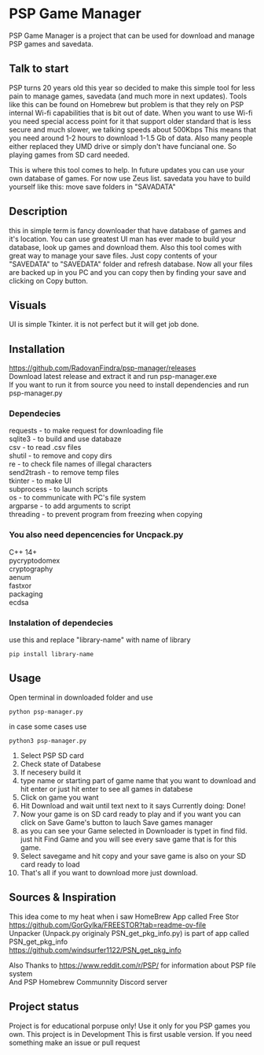# PSP Game Manager
PSP Game Manager is a project that can be used for download and manage PSP games and savedata.


## Talk to start
PSP turns 20 years old this year so decided to make this simple tool for less pain to manage games, savedata (and much more in next updates).
Tools like this can be found on Homebrew but problem is that they rely on PSP internal Wi-fi capabilities that is bit out of date.
When you want to use Wi-fi you need special access point for it that support older standard that is less secure and much slower, we talking speeds about 500Kbps This means that you need around 1-2 hours to download 1-1.5 Gb of data. 
Also many people either replaced they UMD drive or simply don't have funcianal one. So playing games from SD card needed.

This is where this tool comes to help. 
In future updates you can use your own database of games. For now use Zeus list. 
savedata you have to build yourself like  this: move save folders in "SAVADATA"


## Description
this in simple term is fancy downloader that have database of games and it's location. You can use greatest UI man has ever made to build your database, look up games and download them. Also this tool comes with great way to manage your save files. Just copy contents of your "SAVEDATA" to "SAVEDATA" folder and refresh database. Now all your files are backed up in you PC and you can copy then by finding your save and clicking on Copy button.


## Visuals
UI is simple Tkinter. it is not perfect but it will get job done.

## Installation
https://github.com/RadovanFindra/psp-manager/releases \
Download latest release and extract it and run psp-manager.exe \
If you want to run it from source you need to install dependencies and run psp-manager.py


### Dependecies

requests - to make request for downloading file \
sqlite3 - to build and use databaze \
csv - to read .csv files\
shutil - to remove and copy dirs \
re - to check file names of illegal characters\
send2trash - to remove temp files \
tkinter - to make UI\
subprocess - to launch scripts\
os - to communicate with PC's file system\
argparse - to add arguments to script\
threading - to prevent program from freezing when copying

###  You also need depencencies for Uncpack.py  
C++ 14+\
pycryptodomex \
cryptography \
aenum \
fastxor \
packaging \
ecdsa 
### Instalation of dependecies
use this and replace "library-name" with name of library
```
pip install library-name
```


## Usage
Open terminal in downloaded folder and use 
```
python psp-manager.py
```
in case some cases use 
```
python3 psp-manager.py
```
1. Select PSP SD card
2. Check state of Databese
3. If necesery build it 
4. type name or starting part of game name that you want to download and hit    enter or just hit enter to see all games in databese
5. Click on game you want 
6. Hit Download and wait until text next to it says Currently doing: Done!
7. Now your game is on SD card ready to play and if you want you can click on Save Game's button to lauch Save games manager
8. as you can see your Game selected in Downloader is typet in find fild. just hit Find Game and you will see every save game that is for this game. 
9. Select savegame and hit copy and your save game is also on your SD card ready to load 
10. That's all if you want to download more just download. 

## Sources & Inspiration
This idea come to my heat when i saw HomeBrew App called Free Stor \
https://github.com/GorGylka/FREESTOR?tab=readme-ov-file \
Unpacker (Unpack.py originaly PSN_get_pkg_info.py) is part of app called PSN_get_pkg_info \
https://github.com/windsurfer1122/PSN_get_pkg_info 

Also Thanks to https://www.reddit.com/r/PSP/ for information about PSP file system \
And PSP Homebrew Communnity Discord server 

## Project status
Project is for educational porpuse only!
Use it only for you PSP games you own. 
This project is in Development This is first usable version. If you need something make an issue or pull request
